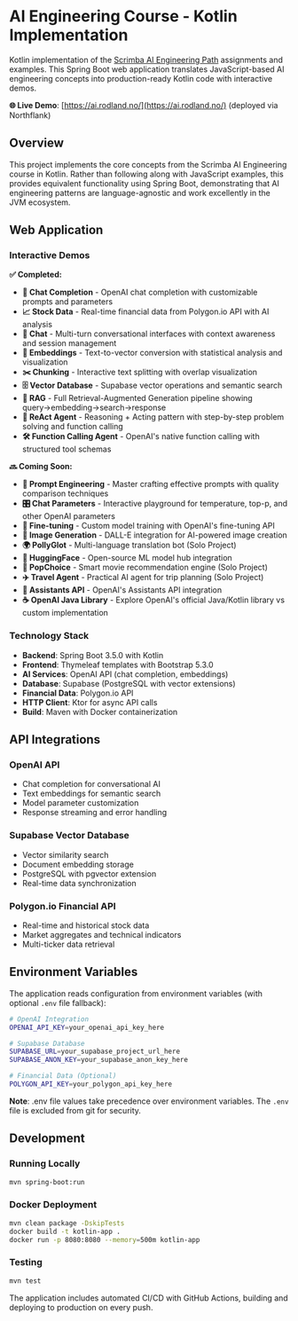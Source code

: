 # AI Engineering Course - Kotlin Implementation

Kotlin implementation of the [Scrimba AI Engineering Path](https://scrimba.com/the-ai-engineer-path-c02v) assignments and examples. This Spring Boot web application translates JavaScript-based AI engineering concepts into production-ready Kotlin code with interactive demos.

**🌐 Live Demo**: [https://ai.rodland.no/](https://ai.rodland.no/) (deployed via Northflank)

## Overview

This project implements the core concepts from the Scrimba AI Engineering course in Kotlin. Rather than following along with JavaScript examples, this provides equivalent functionality using Spring Boot, demonstrating that AI engineering patterns are language-agnostic and work excellently in the JVM ecosystem.

## Web Application

### Interactive Demos

**✅ Completed:**
- **🤖 Chat Completion** - OpenAI chat completion with customizable prompts and parameters
- **📈 Stock Data** - Real-time financial data from Polygon.io API with AI analysis
- **💬 Chat** - Multi-turn conversational interfaces with context awareness and session management
- **🔢 Embeddings** - Text-to-vector conversion with statistical analysis and visualization  
- **✂️ Chunking** - Interactive text splitting with overlap visualization
- **🗄️ Vector Database** - Supabase vector operations and semantic search
- **🔗 RAG** - Full Retrieval-Augmented Generation pipeline showing query→embedding→search→response
- **🧠 ReAct Agent** - Reasoning + Acting pattern with step-by-step problem solving and function calling
- **🛠️ Function Calling Agent** - OpenAI's native function calling with structured tool schemas

**🔜 Coming Soon:**
- **📝 Prompt Engineering** - Master crafting effective prompts with quality comparison techniques
- **🎛️ Chat Parameters** - Interactive playground for temperature, top-p, and other OpenAI parameters
- **🎯 Fine-tuning** - Custom model training with OpenAI's fine-tuning API
- **🎨 Image Generation** - DALL-E integration for AI-powered image creation
- **🌍 PollyGlot** - Multi-language translation bot (Solo Project)
- **🤗 HuggingFace** - Open-source ML model hub integration
- **🍿 PopChoice** - Smart movie recommendation engine (Solo Project)
- **✈️ Travel Agent** - Practical AI agent for trip planning (Solo Project)
- **🎯 Assistants API** - OpenAI's Assistants API integration
- **☕ OpenAI Java Library** - Explore OpenAI's official Java/Kotlin library vs custom implementation

### Technology Stack
- **Backend**: Spring Boot 3.5.0 with Kotlin
- **Frontend**: Thymeleaf templates with Bootstrap 5.3.0
- **AI Services**: OpenAI API (chat completion, embeddings)
- **Database**: Supabase (PostgreSQL with vector extensions)
- **Financial Data**: Polygon.io API
- **HTTP Client**: Ktor for async API calls
- **Build**: Maven with Docker containerization

## API Integrations

### OpenAI API
- Chat completion for conversational AI
- Text embeddings for semantic search
- Model parameter customization
- Response streaming and error handling

### Supabase Vector Database
- Vector similarity search
- Document embedding storage
- PostgreSQL with pgvector extension
- Real-time data synchronization

### Polygon.io Financial API
- Real-time and historical stock data
- Market aggregates and technical indicators
- Multi-ticker data retrieval

## Environment Variables

The application reads configuration from environment variables (with optional `.env` file fallback):

```bash
# OpenAI Integration
OPENAI_API_KEY=your_openai_api_key_here

# Supabase Database
SUPABASE_URL=your_supabase_project_url_here
SUPABASE_ANON_KEY=your_supabase_anon_key_here

# Financial Data (Optional)
POLYGON_API_KEY=your_polygon_api_key_here
```

**Note**: .env file values take precedence over environment variables. The `.env` file is excluded from git for security.

## Development

### Running Locally
```bash
mvn spring-boot:run
```

### Docker Deployment
```bash
mvn clean package -DskipTests
docker build -t kotlin-app .
docker run -p 8080:8080 --memory=500m kotlin-app
```

### Testing
```bash
mvn test
```

The application includes automated CI/CD with GitHub Actions, building and deploying to production on every push.